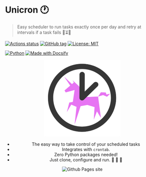# Unicron :clock1:
> Easy scheduler to run tasks exactly once per day and retry at intervals if a task fails :repeat_one::hourglass_flowing_sand::unicorn:

[![Actions status](https://github.com/MichaelCurrin/unicron/workflows/Python%20application/badge.svg)](https://github.com/MichaelCurrin/unicron/actions)
[![GitHub tag](https://img.shields.io/github/tag/MichaelCurrin/unicron.svg)](https://GitHub.com/MichaelCurrin/unicron/tags/)
[![License: MIT](https://img.shields.io/badge/License-MIT-blue.svg)](https://github.com/MichaelCurrin/unicron/#license)

[![Python](https://img.shields.io/badge/python->=3.6-blue.svg?logo=python)](https://python.org/)
[![Made with Docsify](https://img.shields.io/badge/docs-docsify.js-blue.svg)](https://docsify.js.org/)


<div align="center">
    
<a href="https://michaelcurrin.github.io/unicron/">
    <img width="250" src="docs/_media/logo.png" alt="Unicron logo">
</a>

- The easy way to take control of your scheduled tasks
- Integrates with `crontab`.
- Zero Python packages needed! 
- Just clone, configure and run. :snake: :tada: :unicorn:

<img src="https://img.shields.io/badge/docs-Show_me_how-f967f9?style=for-the-badge" alt="Github Pages site"/>

</div>
